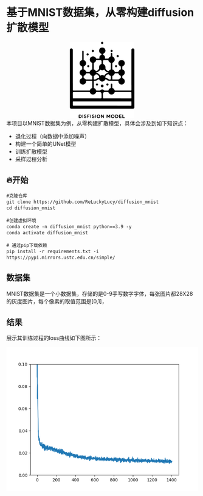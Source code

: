 # 基于MNIST数据集，从零构建diffusion扩散模型
<div align="center">
 <img alt="logo" height="200px" src="img\logo.png">
</div>
本项目以MNIST数据集为例，从零构建扩散模型，具体会涉及到如下知识点：

- 退化过程（向数据中添加噪声）
- 构建一个简单的UNet模型
- 训练扩散模型
- 采样过程分析

## 🔥开始
```
#克隆仓库
git clone https://github.com/ReLuckyLucy/diffusion_mnist
cd diffusion_mnist

#创建虚拟环境
conda create -n diffusion_mnist python==3.9 -y
conda activate diffusion_mnist

# 通过pip下载依赖
pip install -r requirements.txt -i https://pypi.mirrors.ustc.edu.cn/simple/
```
## 数据集
 MNIST数据集是一个小数据集，存储的是0-9手写数字字体，每张图片都28X28的灰度图片，每个像素的取值范围是[0,1]，

## 结果
展示其训练过程的loss曲线如下图所示：

![](img\loss_curve.png)